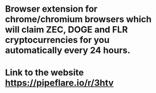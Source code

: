# Browser extension for chrome/chromium browsers which will claim ZEC, DOGE and FLR cryptocurrencies for you automatically every 24 hours.

# Link to the website https://pipeflare.io/r/3htv


